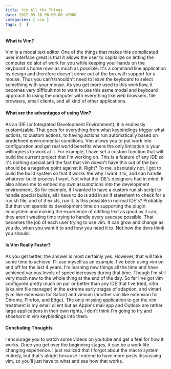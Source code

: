```yaml
---
title: Vim All the Things
date: 2022-05-30 08:00:00 +0900
categories: [ vim ]
tags: [  ]
---
```


#### What is Vim?
Vim is a modal text editor.  One of the things that makes this complicated user interface great is that it allows the user to capitalize on letting the computer do alot of work for you while keeping your hands on the keyboard's home rows as much as possible.  It's a command line application by design and therefore doesn't come out of the box with support for a mouse.  Thus you can't/shouldn't need to leave the keyboard to select something with your mouse.  As you get more used to this workflow, it becomes very difficult not to want to use this same modal and keyboard approach to using the computer with everything like web browsers, file browsers, email clients, and all kind of other applications.

#### What are the advantages of using Vim?
As an IDE (or Integrated Development Environment), it is endlessly customizable.  That goes for everything from what keybindings trigger what actions, to custom actions, to having actions run automatically based on predefined environmental conditions.  Vim allows you to put work into configuration and get real world benefits where the only limitation is your willingness to work at it.  For example, I have set a custom function that will build the current project that I'm working on.  This is a feature of any IDE so it's nothing special and the fact that vim doesn't have this out of the box should be a negative point against it.  Right?  To me, absolutely not.  I got to build the build system so that it works the why I want it to, and can handle whatever build process I want.  Not what the IDE's designers had in mind.  It also allows me to embed my own assumptions into the development environment.  So for example, if I wanted to have a custom run.sh script to handle special builds, all I have to do is add in an if statement to check for a run.sh file, and of it exists, run it.  Is this possible in normal IDE's?  Probably.  But that vim spends its development time on supporting the plugin ecosystem and making the experience of editting text as good as it can, they aren't wasting time trying to handle every usecase possible.  That becomes the job of each user trying to use vim.  It can grow and change as you do, when you want it to and how you need it to.  Not how the devs think you should.

#### Is Vim Really Faster?
As you get better, the answer is most certainly yes.  However, that will take some time to achieve.  I'll use myself as an example.  I've been using vim on and off for the last 4 years.  I'm learning new things all the time and have achieved various levels of speed increases during that time.  Though I'm still very much new to the whole thing at the end of the day.  So far I've got vim configured pretty much on par or better than any IDE that I've tried, vifm (aka vim file manager) in the extreme early stages of adaption, and vimari (vim like extension for Safari) and vimium (another vim  like extension for Chrome, Firefox, and Edge).  The only missing application to get the vim treatment is my email client but as Apple's mail app and Outlook are rather large applications in their own rights, I don't think I'm going to try and shoehorn in vim keybindings into them.

#### Concluding Thoughts
I encourage you to watch some videos on youtube and get a feel for how it works.  Once you get over the beginning stages, it can be a work life changing experience.  I just realized that I forgot about the macro system entirely, but that's alright because I entend to have more posts discussing vim, so you'll just have to what and see how that works.



